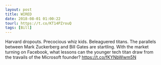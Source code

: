 ```yaml
---
layout: post
title: WIRED
date: 2018-08-01 01:00:22
tourl: https://t.co/KT14PZrouQ
tags: [Bill]
---
```

Harvard dropouts. Precocious whiz kids. Beleaguered titans. The parallels between Mark Zuckerberg and Bill Gates are startling.  With the market turning on Facebook, what lessons can the younger tech titan draw from the travails of the Microsoft founder? https://t.co/fKYNbWwm5N